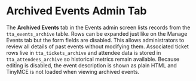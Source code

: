 # Archived Events Admin Tab

The **Archived Events** tab in the Events admin screen lists records from the
`tta_events_archive` table. Rows can be expanded just like on the Manage Events
tab but the form fields are disabled. This allows administrators to review all
details of past events without modifying them. Associated ticket rows live in
`tta_tickets_archive` and attendee data is stored in `tta_attendees_archive` so
historical metrics remain available. Because editing is disabled, the event
description is shown as plain HTML and TinyMCE is not loaded when viewing
archived events.
